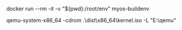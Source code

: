 docker run --rm -it -v "${pwd}:/root/env" myos-buildenv

qemu-system-x86_64 -cdrom .\dist\x86_64\kernel.iso -L "E:\qemu"
